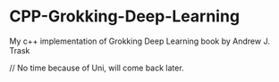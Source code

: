 # CPP-Grokking-Deep-Learning
My c++ implementation of Grokking Deep Learning book by Andrew J. Trask

// No time because of Uni, will come back later.
